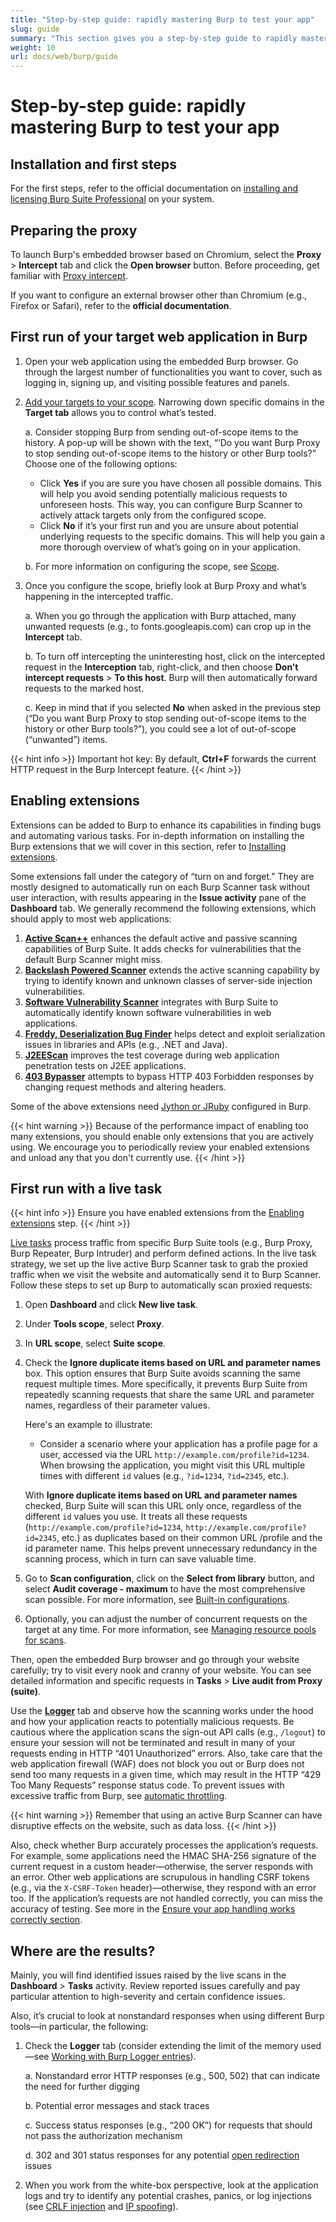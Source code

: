 ```yaml
---
title: "Step-by-step guide: rapidly mastering Burp to test your app"
slug: guide
summary: "This section gives you a step-by-step guide to rapidly mastering Burp to test your app."
weight: 10
url: docs/web/burp/guide
---
```


# Step-by-step guide: rapidly mastering Burp to test your app

## Installation and first steps

For the first steps, refer to the official documentation on
[installing and licensing Burp Suite Professional](https://portswigger.net/burp/documentation/desktop/getting-started/download-and-install)
on your system.

## Preparing the proxy

To launch Burp's embedded browser based on Chromium, select the **Proxy** > **Intercept** tab and click the **Open browser** button.
Before proceeding, get familiar with [Proxy intercept](https://portswigger.net/burp/documentation/desktop/tools/proxy/intercept-messages).

If you want to configure an external browser other than Chromium (e.g., Firefox or Safari), refer to the **official documentation**.

## First run of your target web application in Burp

1. Open your web application using the embedded Burp browser. Go through the largest number of functionalities you want to cover,
   such as logging in, signing up, and visiting possible features and panels.
2. [Add your targets to your scope](https://portswigger.net/burp/documentation/desktop/getting-started/setting-target-scope#:~:text=Step%204%3A%20Set%20the%20target%20scope).
   Narrowing down specific domains in the **Target tab** allows you to control what’s tested.

   a. Consider stopping Burp from sending out-of-scope items to the history. A pop-up will be shown with the text,
   “‘Do you want Burp Proxy to stop sending out-of-scope items to the history or other Burp tools?” Choose one of the following options:

   * Click **Yes** if you are sure you have chosen all possible domains. This will help you avoid sending potentially malicious requests
     to unforeseen hosts. This way, you can configure Burp Scanner to actively attack targets only from the configured scope.
   * Click **No** if it’s your first run and you are unsure about potential underlying requests to the specific domains.
     This will help you gain a more thorough overview of what’s going on in your application.

    b. For more information on configuring the scope, see [Scope](https://portswigger.net/burp/documentation/desktop/tools/target/scope).

3. Once you configure the scope, briefly look at Burp Proxy and what’s happening in the intercepted traffic.

   a. When you go through the application with Burp attached, many unwanted requests (e.g., to fonts.googleapis.com)
   can crop up in the **Intercept** tab.

   b. To turn off intercepting the uninteresting host, click on the intercepted request in the **Interception** tab, right-click,
   and then choose **Don’t intercept requests** > **To this host**. Burp will then automatically forward requests to the marked host.

   c. Keep in mind that if you selected **No** when asked in the previous step (“Do you want Burp Proxy to stop sending out-of-scope
   items to the history or other Burp tools?”), you could see a lot of out-of-scope (“unwanted”) items.

{{< hint info >}}
Important hot key: By default, **Ctrl+F** forwards the current HTTP request in the Burp Intercept feature.
{{< /hint >}}

## Enabling extensions

Extensions can be added to Burp to enhance its capabilities in finding bugs and automating
various tasks. For in-depth information on installing the Burp extensions that we will cover in this section,
refer to [Installing extensions](https://portswigger.net/burp/documentation/desktop/extensions/installing-extensions).

Some extensions fall under the category of “turn on and forget.” They are mostly designed to automatically run on each
Burp Scanner task without user interaction, with results appearing in the **Issue activity** pane of the **Dashboard** tab.
We generally recommend the following extensions, which should apply to most web applications:

1. [**Active Scan++**](https://portswigger.net/bappstore/3123d5b5f25c4128894d97ea1acc4976) enhances the default active and
passive scanning capabilities of Burp Suite.
It adds checks for vulnerabilities that the default Burp Scanner might miss.
2. [**Backslash Powered Scanner**](https://portswigger.net/bappstore/9cff8c55432a45808432e26dbb2b41d8) extends the active
scanning capability by trying to identify known and unknown classes
of server-side injection vulnerabilities.
3. [**Software Vulnerability Scanner**](https://portswigger.net/bappstore/c9fb79369b56407792a7104e3c4352fb) integrates with
Burp Suite to automatically identify known software vulnerabilities in web applications.
4. [**Freddy, Deserialization Bug Finder**](https://portswigger.net/bappstore/ae1cce0c6d6c47528b4af35faebc3ab3) helps detect
and exploit serialization issues in libraries and APIs (e.g., .NET and Java).
5. [**J2EEScan**](https://portswigger.net/bappstore/7ec6d429fed04cdcb6243d8ba7358880) improves the test coverage during
web application penetration tests on J2EE applications.
6. [**403 Bypasser**](https://portswigger.net/bappstore/444407b96d9c4de0adb7aed89e826122) attempts to bypass HTTP 403 Forbidden
responses by changing request methods and altering headers.

Some of the above extensions need
[Jython or JRuby](https://portswigger.net/burp/documentation/desktop/extensions/installing-extensions#:~:text=Installing%20Jython%20or%20JRuby)
configured in Burp.

{{< hint warning >}}
Because of the performance impact of enabling too many extensions,
you should enable only extensions that you are actively using.
We encourage you to periodically review your enabled extensions and unload any that you don't currently use.
{{< /hint >}}

## First run with a live task

{{< hint info >}}
Ensure you have enabled extensions from the [Enabling extensions](#enabling-extensions) step.
{{< /hint >}}

[Live tasks](https://portswigger.net/burp/documentation/desktop/tutorials/using-live-tasks) process traffic from specific
Burp Suite tools (e.g., Burp Proxy, Burp Repeater, Burp Intruder) and perform
defined actions. In the live task strategy, we set up the live active Burp Scanner task to grab the proxied traffic
when we visit the website and automatically send it to Burp Scanner. Follow these steps to set up Burp to automatically
scan proxied requests:

1. Open **Dashboard** and click **New live task**.
2. Under **Tools scope**, select **Proxy**.
3. In **URL scope**, select **Suite scope**.
4. Check the **Ignore duplicate items based on URL and parameter names** box. This option ensures that Burp Suite avoids scanning
the same request multiple times. More specifically, it prevents Burp Suite from repeatedly scanning requests that share the same
URL and parameter names, regardless of their parameter values.

    Here's an example to illustrate:

    * Consider a scenario where your application has a profile page for a user, accessed via the URL
    `http://example.com/profile?id=1234`. When browsing the application, you might visit this URL multiple times with different
    `id` values (e.g., `?id=1234`, `?id=2345`, etc.).

    With **Ignore duplicate items based on URL and parameter names** checked, Burp Suite will scan this URL only once,
    regardless of the different `id` values you use. It treats all these requests (`http://example.com/profile?id=1234`,
    `http://example.com/profile?id=2345`, etc.) as duplicates based on their common URL /profile and the id parameter name.
    This helps prevent unnecessary redundancy in the scanning process, which in turn can save valuable time.

5. Go to **Scan configuration**, click on the **Select from library** button, and select **Audit coverage - maximum** to
have the most comprehensive scan possible. For more information, see [Built-in configurations](https://portswigger.net/burp/documentation/scanner/scan-configurations/burp-scanner-built-in-configs).
6. Optionally, you can adjust the number of concurrent requests on the target at any time.
For more information, see [Managing resource pools for scans](https://portswigger.net/burp/documentation/desktop/automated-scanning/managing-resource-pools).

Then, open the embedded Burp browser and go through your website carefully; try to visit every nook and cranny of your website.
You can see detailed information and specific requests in **Tasks** > **Live audit from Proxy (suite)**.

Use the [**Logger**](https://portswigger.net/burp/documentation/desktop/tools/logger/getting-started) tab and observe how
the scanning works under the hood and how your application reacts to potentially malicious requests. Be cautious where the
application scans the sign-out API calls (e.g., `/logout`) to ensure your session will not be terminated and result in many of
your requests ending in HTTP “401 Unauthorized” errors. Also, take care that the web application firewall (WAF) does not block you
out or Burp does not send too many requests in a given time, which may result in the HTTP “429 Too Many Requests” response
status code. To prevent issues with excessive traffic from Burp, see [automatic throttling](https://portswigger.net/burp/documentation/desktop/settings/project/tasks#:~:text=requests%20are%20sent.-,Automatic%20throttling,-%2D%20Specify%20the%20response).

{{< hint warning >}}
Remember that using an active Burp Scanner can have disruptive effects on the website, such as data loss.
{{< /hint >}}

Also, check whether Burp accurately processes the application’s requests. For example, some applications need
the HMAC SHA-256 signature of the current request in a custom header—otherwise, the server responds with an error.
Other web applications are scrupulous in handling CSRF tokens (e.g., via the `X-CSRF-Token` header)—otherwise,
they respond with an error too. If the application’s requests are not handled correctly, you can miss the accuracy
of testing. See more in the [Ensure your app handling works correctly section]().

## Where are the results?

Mainly, you will find identified issues raised by the live scans in the **Dashboard** > **Tasks** activity.
Review reported issues carefully and pay particular attention to high-severity and certain confidence issues.

Also, it’s crucial to look at nonstandard responses when using different Burp tools—in particular, the following:

   1. Check the **Logger** tab (consider extending the limit of the memory used—see [Working with Burp Logger entries](https://portswigger.net/burp/documentation/desktop/tools/logger/settings#:~:text=were%20actually%20captured.-,Capture%20limit,-You%20can%20specify)).

      a. Nonstandard error HTTP responses (e.g., 500, 502) that can indicate the need for further digging

      b. Potential error messages and stack traces

      c. Success status responses (e.g., “200 OK”) for requests that should not pass the authorization mechanism

      d. 302 and 301 status responses for any potential [open redirection](https://portswigger.net/kb/issues/00500100_open-redirection-reflected)
      issues

   2. When you work from the white-box perspective, look at the application logs and try to identify any potential crashes,
   panics, or log injections (see [CRLF injection](https://book.hacktricks.xyz/pentesting-web/crlf-0d-0a) and [IP spoofing](https://portswigger.net/kb/issues/00400110_spoofable-client-ip-address)).
